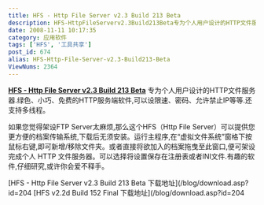 ```yaml
---
title: HFS - Http File Server v2.3 Build 213 Beta
description: HFS-HttpFileServerv2.3Build213Beta专为个人用户设计的HTTP文件服务器.绿色、小巧、免费的HTTP服务端软件,可以设限速、密码、允许禁止IP等等.还支持多线程。
date: 2008-11-11 10:17:35
category: 应用软件
tags: ['HFS', '工具共享']
post_id: 674
alias: HFS-Http-File-Server-v2.3-Build213-Beta
ViewNums: 2364
---
```


**[HFS - Http File Server v2.3 Build 213 Beta](/blog/hfs-http-file-server-v23-build213-beta)** 专为个人用户设计的HTTP文件服务器.绿色、小巧、免费的HTTP服务端软件,可以设限速、密码、允许禁止IP等等.还支持多线程。

如果您觉得架设FTP Server太麻烦,那么这个HFS（Http File Server）可以提供您更方便的档案传输系统,下载后无须安装。运行主程序,在“虚拟文件系统”窗格下按鼠标右键,即可新增/移除文件夹。或者直接将欲加入的档案拖曳至此窗口,便可架设完成个人 HTTP 文件服务器。可以选择将设置保存在注册表或者INI文件.有趣的软件,仔细研究,或许你会爱不释手。

[HFS - Http File Server v2.3 Build 213 Beta 下载地址](/blog/download.asp?id=204
[HFS v2.2d Build 152 Final 下载地址](/blog/download.asp?id=204

